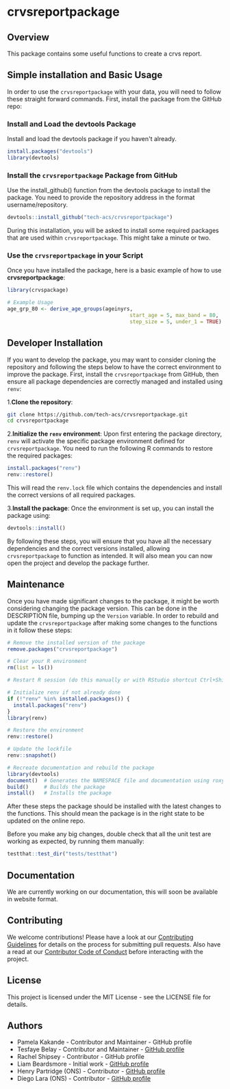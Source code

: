 # crvsreportpackage

## Overview

This package contains some useful functions to create a crvs report.

## Simple installation and Basic Usage

In order to use the `crvsreportpackage` with your data, you will need to follow these straight forward commands.
First, install the package from the GitHub repo:

### Install and Load the devtools Package

Install and load the devtools package if you haven't already.

```r
install.packages("devtools")
library(devtools)
```

### Install the `crvsreportpackage` Package from GitHub

Use the install_github() function from the devtools package to install the package.
You need to provide the repository address in the format username/repository.

```r
devtools::install_github("tech-acs/crvsreportpackage")
```

During this installation, you will be asked to install some required packages that are used within `crvsreportpackage`.
This might take a minute or two.

### Use the `crvsreportpackage` in your Script

Once you have installed the package, here is a basic example of how to use
__crvsreportpackage__:

```r
library(crvspackage)

# Example Usage
age_grp_80 <- derive_age_groups(ageinyrs,
                                        start_age = 5, max_band = 80,
                                        step_size = 5, under_1 = TRUE)
```

## Developer Installation

If you want to develop the package, you may want to consider cloning the repository and following the steps below to have the correct environment to improve the package. First, install the `crvsreportpackage` from GitHub, then ensure all package dependencies are correctly managed and installed using `renv`:

1.__Clone the repository__:

```sh
git clone https://github.com/tech-acs/crvsreportpackage.git
cd crvsreportpackage
```

2.__Initialize the `renv` environment__: Upon first entering the package directory, `renv` will activate the specific package environment defined for `crvsreportpackage`. You need to run the following R commands to restore the required packages:

```R
install.packages("renv")
renv::restore()
```

This will read the `renv.lock` file which contains the dependencies and install the correct versions of all required packages.

3.__Install the package__: Once the environment is set up, you can install the package using:

```R
devtools::install()
```

By following these steps, you will ensure that you have all the necessary dependencies and the correct versions installed, allowing `crvsreportpackage` to function as intended. It will also mean you can now open the project and develop the package further.

## Maintenance

Once you have made significant changes to the package, it might be worth considering changing the package version.
This can be done in the DESCRIPTION file, bumping up the `Version` variable.
In order to rebuild and update the `crvsreportpackage` after making some changes to the functions in it follow these steps:

```r
# Remove the installed version of the package
remove.packages("crvsreportpackage")

# Clear your R environment
rm(list = ls())

# Restart R session (do this manually or with RStudio shortcut Ctrl+Shift+F10)

# Initialize renv if not already done
if (!"renv" %in% installed.packages()) {
  install.packages("renv")
}
library(renv)

# Restore the environment
renv::restore()

# Update the lockfile
renv::snapshot()

# Recreate documentation and rebuild the package
library(devtools)
document()  # Generates the NAMESPACE file and documentation using roxygen2
build()     # Builds the package
install()   # Installs the package
```

After these steps the package should be installed with the latest changes to the functions.
This should mean the package is in the right state to be updated on the online repo.

Before you make any big changes, double check that all the unit test are working
as expected, by running them manually:

```R
testthat::test_dir("tests/testthat")
```


## Documentation

We are currently working on our documentation, this will soon be available in
website format.

## Contributing

We welcome contributions! Please have a look at our [Contributing Guidelines](CONTRIBUTING.md) for details
on the process for submitting pull requests. Also have a read at our [Contributor Code of Conduct](CODE_OF_CONDUCT.md) before interacting with the project.

## License

This project is licensed under the MIT License - see the LICENSE file for details.

## Authors

- Pamela Kakande - Contributor and Maintainer - GitHub profile
- Tesfaye Belay - Contributor and Maintainer - [GitHub profile](https://github.com/tbelay)
- Rachel Shipsey - Contributor - GitHub profile
- Liam Beardsmore - Initial work - [GitHub profile](https://github.com/beardl-ons)
- Henry Partridge (ONS) - Contributor - [GitHub profile](https://github.com/rcatlord)
- Diego Lara (ONS) - Contributor - [GitHub profile](https://github.com/diego-ons)
